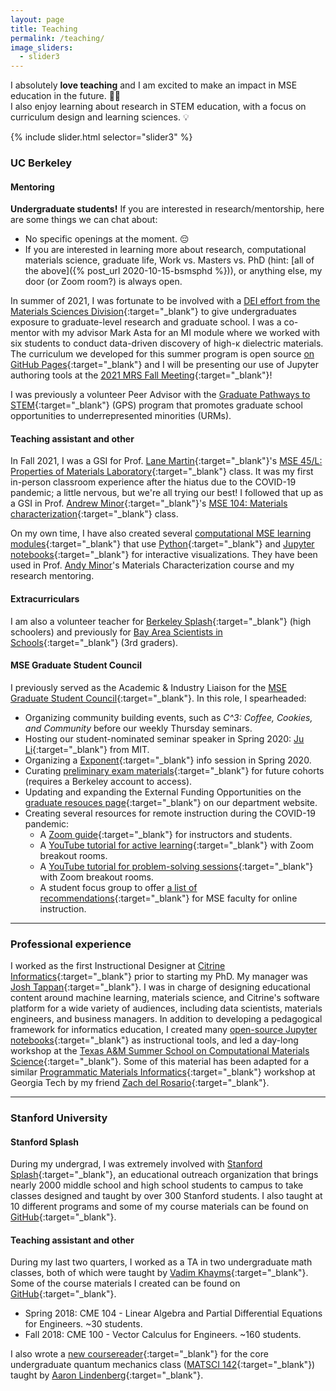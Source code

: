 ```yaml
---
layout: page
title: Teaching
permalink: /teaching/
image_sliders:
  - slider3
---
```


I absolutely **love teaching** and I am excited to make an impact in MSE education in the future. 👨‍🏫  
I also enjoy learning about research in STEM education, with a focus on curriculum design and learning sciences. 💡

{% include slider.html selector="slider3" %}



### UC Berkeley

#### Mentoring

**Undergraduate students!** If you are interested in research/mentorship, here are some things we can chat about:    

<!-- * Designing [computational learning modules](https://github.com/enze-chen/learning_modules/){:target="_blank"} with Python/Jupyter notebooks for introductory MSE courses. 
Junior/senior MSE major preferred. 
* Upgrading the [PyDII code](https://github.com/pydii/pydii){:target="_blank"} and using it for high-throughput calculations of vacancy concentrations in important structural alloys. -->
* No specific openings at the moment. 😔
* If you are interested in learning more about research, computational materials science, graduate life, Work vs. Masters vs. PhD (hint: [all of the above]({% post_url 2020-10-15-bsmsphd %})), or anything else, my door (or Zoom room?) is always open.   

In summer of 2021, I was fortunate to be involved with a [DEI effort from the Materials Sciences Division](https://www2.lbl.gov/msd/diversity/index.html){:target="_blank"} to give undergraduates exposure to graduate-level research and graduate school.
I was a co-mentor with my advisor Mark Asta for an MI module where we worked with six students to conduct data-driven discovery of high-κ dielectric materials.
The curriculum we developed for this summer program is open source [on GitHub Pages](https://enze-chen.github.io/mi-book){:target="_blank"} and I will be presenting our use of Jupyter authoring tools at the [2021 MRS Fall Meeting](https://www.mrs.org/meetings-events/fall-meetings-exhibits/2021-mrs-fall-meeting/call-for-papers/detail/2021_mrs_fall_meeting/bi01/Symposium_BI01){:target="_blank"}!

I was previously a volunteer Peer Advisor with the [Graduate Pathways to STEM](https://engineering.berkeley.edu/admissions/graduate-admissions/graduate-student-outreach/graduate-pathways-to-stem/){:target="_blank"} (GPS) program that promotes graduate school opportunities to underrepresented minorities (URMs). 


#### Teaching assistant and other

In Fall 2021, I was a GSI for Prof. [Lane Martin](https://mse.berkeley.edu/people_new/martin/){:target="_blank"}'s [MSE 45/L: Properties of Materials Laboratory](https://classes.berkeley.edu/content/2021-fall-matsci-45-001-lec-001){:target="_blank"} class.
It was my first in-person classroom experience after the hiatus due to the COVID-19 pandemic;
a little nervous, but we're all trying our best!
I followed that up as a GSI in Prof. [Andrew Minor](https://mse.berkeley.edu/people_new/minor/){:target="_blank"}'s [MSE 104: Materials characterization](https://classes.berkeley.edu/content/2022-spring-matsci-104-001-lec-001){:target="_blank"} class. 

On my own time, I have also created several [computational MSE learning modules](https://github.com/enze-chen/learning_modules/){:target="_blank"} that use [Python](https://www.python.org/){:target="_blank"} and [Jupyter notebooks](https://jupyter.org/){:target="_blank"} for interactive visualizations.
They have been used in Prof. [Andy Minor](https://aminor.mse.berkeley.edu/)'s Materials Characterization course and my research mentoring.


#### Extracurriculars

I am also a volunteer teacher for [Berkeley Splash](https://berkeley.learningu.org/){:target="_blank"} (high schoolers) and previously for [Bay Area Scientists in Schools](http://www.crscience.org/volunteers/aboutbasis){:target="_blank"} (3rd graders).


#### MSE Graduate Student Council

I previously served as the Academic & Industry Liaison for the [MSE Graduate Student Council](http://msegsc.berkeley.edu/){:target="_blank"}. In this role, I spearheaded:

* Organizing community building events, such as *C^3: Coffee, Cookies, and Community* before our weekly Thursday seminars.
* Hosting our student-nominated seminar speaker in Spring 2020: [Ju Li](http://li.mit.edu/){:target="_blank"} from MIT.
* Organizing a [Exponent](https://www.exponent.com/){:target="_blank"} info session in Spring 2020.
* Curating [preliminary exam materials](https://drive.google.com/drive/u/2/folders/1IpYgjRKMYpQVmu84i3yQ_TgTvwVKhiR6){:target="_blank"} for future cohorts (requires a Berkeley account to access).
* Updating and expanding the External Funding Opportunities on the [graduate resouces page](https://mse.berkeley.edu/graduate-resources/){:target="_blank"} on our department website.
* Creating several resources for remote instruction during the COVID-19 pandemic:  
    * A [Zoom guide](https://docs.google.com/document/d/1ETVVHGrWccp7gC6zYV0F4nFS6qkMO8jKiS_h66Undlo/edit?usp=sharing){:target="_blank"} for instructors and students.
    * A [YouTube tutorial for active learning](https://youtu.be/kFp7f4Uz2fI){:target="_blank"} with Zoom breakout rooms.
    * A [YouTube tutorial for problem-solving sessions](https://www.youtube.com/watch?v=uT6T8_uEOEA){:target="_blank"} with Zoom breakout rooms.
    * A student focus group to offer [a list of recommendations](https://docs.google.com/document/d/1bPhKet2K6E7-kKc8BeoiIfIYDjXgAleMYrXoQPhDOzc/edit?usp=sharing){:target="_blank"} for MSE faculty for online instruction.

---------------------------------


### Professional experience

I worked as the first Instructional Designer at [Citrine Informatics](https://citrine.io){:target="_blank"} prior to starting my PhD. My manager was [Josh Tappan](https://www.linkedin.com/in/jtappan/){:target="_blank"}. 
I was in charge of designing educational content around machine learning, materials science, and Citrine's software platform for a wide variety of audiences, including data scientists, materials engineers, and business managers. 
In addition to developing a pedagogical framework for informatics education, I created many [open-source Jupyter notebooks](https://github.com/CitrineInformatics/learn-citrination){:target="_blank"} as instructional tools, and led a day-long workshop at the [Texas A&M Summer School on Computational Materials Science](https://cms3.tamu.edu/){:target="_blank"}. 
Some of this material has been adapted for a similar [Programmatic Materials Informatics](https://citrineinformatics.github.io/ga-tech-workshop/index.html){:target="_blank"} workshop at Georgia Tech by my friend [Zach del Rosario](https://www.zdelrosario.com/){:target="_blank"}. 

---------------------------------


### Stanford University

#### Stanford Splash

During my undergrad, I was extremely involved with [Stanford Splash](https://www.stanfordesp.org/){:target="_blank"}, an educational outreach organization that brings nearly 2000 middle school and high school students to campus to take classes designed and taught by over 300 Stanford students. 
I also taught at 10 different programs and some of my course materials can be found on [GitHub](https://github.com/enze-chen/splash_classes){:target="_blank"}.

#### Teaching assistant and other 

During my last two quarters, I worked as a TA in two undergraduate math classes, both of which were taught by [Vadim Khayms](https://profiles.stanford.edu/vadim-khayms){:target="_blank"}. Some of the course materials I created can be found on [GitHub](https://github.com/enze-chen/stanford_ta){:target="_blank"}.
* Spring 2018: CME 104 - Linear Algebra and Partial Differential Equations for Engineers. ~30 students.
* Fall 2018: CME 100 - Vector Calculus for Engineers. ~160 students.

I also wrote a [new coursereader](https://github.com/enze-chen/mse_142_cr){:target="_blank"} for the core undergraduate quantum mechanics class ([MATSCI 142](https://explorecourses.stanford.edu/search?view=catalog&filter-coursestatus-Active=on&page=0&catalog=&academicYear=&q=matsci142&collapse=){:target="_blank"}) taught by [Aaron Lindenberg](https://mse.stanford.edu/people/aaron-lindenberg){:target="_blank"}.

